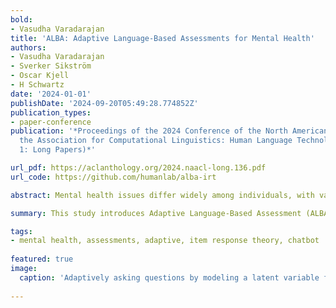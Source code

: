 ```yaml
---
bold:
- Vasudha Varadarajan
title: 'ALBA: Adaptive Language-Based Assessments for Mental Health'
authors:
- Vasudha Varadarajan
- Sverker Sikström
- Oscar Kjell
- H Schwartz
date: '2024-01-01'
publishDate: '2024-09-20T05:49:28.774852Z'
publication_types:
- paper-conference
publication: '*Proceedings of the 2024 Conference of the North American Chapter of
  the Association for Computational Linguistics: Human Language Technologies (Volume
  1: Long Papers)*'

url_pdf: https://aclanthology.org/2024.naacl-long.136.pdf
url_code: https://github.com/humanlab/alba-irt

abstract: Mental health issues differ widely among individuals, with varied signs and symptoms. Recently, language-based assessments have shown promise in capturing this diversity, but they require a substantial sample of words per person for accuracy. This work introducesthe task of Adaptive Language-Based Assessment (ALBA), which involves adaptively ordering questions while also scoring an individual’s latent psychological trait using limited language responses to previous questions. To this end, we develop adaptive testing methods under two psychometric measurement theories -- Classical Test Theory and Item Response Theory. We empirically evaluate ordering and scoring strategies, organizing into two new methods -- a semi-supervised item response theory-basedmethod (ALIRT) and a supervised Actor-Critic model. While we found both methods to improve over non-adaptive baselines, We found ALIRT to be the most accurate and scalable, achieving the highest accuracy with fewer questions (e.g., Pearson r ≈ 0.93 after only 3 questions as compared to typically needing at least 7 questions). In general, adaptive language-based assessments of depression and anxiety were able to utilize a smaller sample of language without compromising validity or large computational costs.

summary: This study introduces Adaptive Language-Based Assessment (ALBA) for mental health, using limited language responses to adaptively order questions and assess psychological traits. Two methods, ALIRT and Actor-Critic, outperformed non-adaptive baselines. ALIRT proved most effective, achieving high accuracy with fewer questions, demonstrating that adaptive assessments can maintain validity with smaller language samples and lower computational costs.

tags:
- mental health, assessments, adaptive, item response theory, chatbot
  
featured: true
image:
  caption: 'Adaptively asking questions by modeling a latent variable for the assessed score.'
  
---
```

